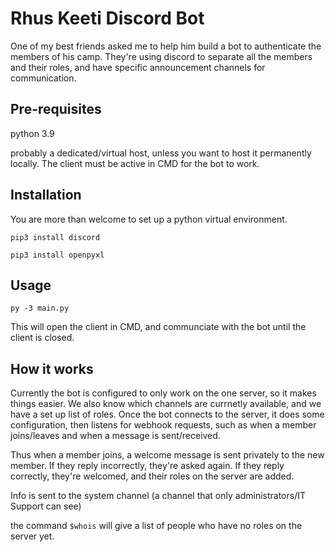 # Rhus Keeti Discord Bot

One of my best friends asked me to help him build a bot to authenticate the members of his camp. They're using discord to separate all the members and their roles, and have specific announcement channels for communication.

## Pre-requisites

python 3.9

probably a dedicated/virtual host, unless you want to host it permanently locally. The client must be active in CMD for the bot to work.

## Installation

You are more than welcome to set up a python virtual environment.

`pip3 install discord`

`pip3 install openpyxl`

## Usage

`py -3 main.py`

This will open the client in CMD, and communciate with the bot until the client is closed.

## How it works

Currently the bot is configured to only work on the one server, so it makes things easier. We also know which channels are currnetly available, and we have a set up list of roles.
Once the bot connects to the server, it does some configuration, then listens for webhook requests, such as when a member joins/leaves and when a message is sent/received.

Thus when a member joins, a welcome message is sent privately to the new member. If they reply incorrectly, they're asked again. If they reply correctly, they're welcomed, and their roles on the server are added.

Info is sent to the system channel (a channel that only administrators/IT Support can see)

the command `$whois` will give a list of people who have no roles on the server yet.